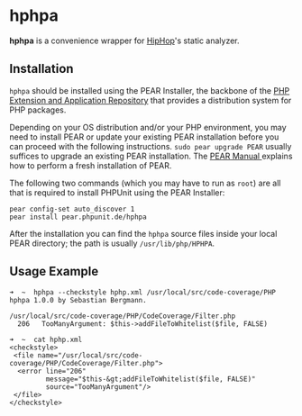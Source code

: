 hphpa
=====

**hphpa** is a convenience wrapper for [HipHop](http://github.com/facebook/hiphop-php/)'s static analyzer.

Installation
------------

`hphpa` should be installed using the PEAR Installer, the backbone of the [PHP Extension and Application Repository](http://pear.php.net/) that provides a distribution system for PHP packages.

Depending on your OS distribution and/or your PHP environment, you may need to install PEAR or update your existing PEAR installation before you can proceed with the following instructions. `sudo pear upgrade PEAR` usually suffices to upgrade an existing PEAR installation. The [PEAR Manual ](http://pear.php.net/manual/en/installation.getting.php) explains how to perform a fresh installation of PEAR.

The following two commands (which you may have to run as `root`) are all that is required to install PHPUnit using the PEAR Installer:

    pear config-set auto_discover 1
    pear install pear.phpunit.de/hphpa

After the installation you can find the `hphpa` source files inside your local PEAR directory; the path is usually `/usr/lib/php/HPHPA`.

Usage Example
-------------

    ➜  ~  hphpa --checkstyle hphp.xml /usr/local/src/code-coverage/PHP
    hphpa 1.0.0 by Sebastian Bergmann.

    /usr/local/src/code-coverage/PHP/CodeCoverage/Filter.php
      206   TooManyArgument: $this->addFileToWhitelist($file, FALSE)

    ➜  ~  cat hphp.xml
    <checkstyle>
     <file name="/usr/local/src/code-coverage/PHP/CodeCoverage/Filter.php">
      <error line="206"
             message="$this-&gt;addFileToWhitelist($file, FALSE)"
             source="TooManyArgument"/>
     </file>
    </checkstyle>
